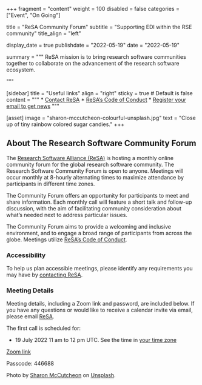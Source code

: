 +++
fragment = "content"
weight = 100
disabled = false
categories = ["Event", "On Going"]

title = "ReSA Community Forum"
subtitle = "Supporting EDI within the RSE community"
title_align = "left"

display_date = true
publishdate = "2022-05-19"
date = "2022-05-19"


summary = """
ReSA mission is to bring research software communities together to collaborate on the advancement of the research software ecosystem.

"""


[sidebar]
  title = "Useful links"
  align = "right"
  sticky = true # Default is false
  content = """
    * [Contact ReSA](https://www.researchsoft.org/contact/)
    * [ReSA’s Code of Conduct](https://www.researchsoft.org/code-of-conduct/)
    * [Register your email to get news](https://forms.gle/ttsXNgWzqk12yiBk9)
  """

[asset]
  image = "sharon-mccutcheon-colourful-unsplash.jpg"
  text = "Close up of tiny rainbow colored sugar candies."
+++


## About The Research Software Community Forum

The [Research Software Alliance (ReSA)](https://www.researchsoft.org/) is hosting a monthly online community forum for the global research software community. The Research Software Community Forum is open to anyone. Meetings will occur monthly at 8-hourly alternating times to maximize attendance by participants in different time zones.

The Community Forum offers an opportunity for participants to meet and share information. Each monthly call will feature a short talk and follow-up discussion, with the aim of facilitating community consideration about what’s needed next to address particular issues.

The Community Forum aims to provide a welcoming and inclusive environment, and to engage a broad range of participants from across the globe. Meetings utilize [ReSA’s Code of Conduct](https://www.researchsoft.org/code-of-conduct/).

### Accessibility
To help us plan accessible meetings, please identify any requirements you may have by [contacting ReSA](https://www.researchsoft.org/contact/).

### Meeting Details
Meeting details, including a Zoom link and password, are included below. If you have any questions or would like to receive a calendar invite via email, please email [ReSA](https://www.researchsoft.org/contact/).

The first call is scheduled for:

* 19 July 2022 11 am to 12 pm UTC. See the time in [your time zone](https://www.timeanddate.com/worldclock/fixedtime.html?msg=Research+Software+Community+Forum&iso=20220719T11&p1=1440&ah=1 )

[Zoom link](https://us02web.zoom.us/j/2187873236?pwd=cXpmZXQzalhMcGlUN0J1bWUzdVM3QT09)

Passcode: 446688

Photo by <a href="https://unsplash.com/@sharonmccutcheon?utm_source=unsplash&utm_medium=referral&utm_content=creditCopyText">Sharon McCutcheon</a> on <a href="https://unsplash.com/s/photos/connected-dots?utm_source=unsplash&utm_medium=referral&utm_content=creditCopyText">Unsplash</a>.
